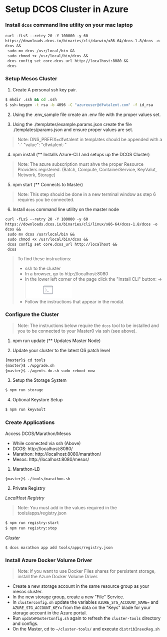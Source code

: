 # Setup DCOS Cluster in Azure

### Install `dcos` command line utility on your mac laptop
```
curl -fLsS --retry 20 -Y 100000 -y 60 https://downloads.dcos.io/binaries/cli/darwin/x86-64/dcos-1.8/dcos -o dcos && 
 sudo mv dcos /usr/local/bin && 
 sudo chmod +x /usr/local/bin/dcos && 
 dcos config set core.dcos_url http://localhost:8080 && 
 dcos
```

### Setup Mesos Cluster

1. Create A personal ssh key pair.

```bash
$ mkdir .ssh && cd .ssh
$ ssh-keygen -t rsa -b 4096 -C "azureuser@dfwtalent.com" -f id_rsa
```

2. Using the .env_sample file create an .env file with the proper values set.

3. Using the ./templates/example.params.json create the file ./templates/params.json and ensure proper values are set.
  >Note: DNS_PREFIX=dfwtalent in templates should be appended with a '-'  "value": "dfwtalent-"

4. npm install  (** Installs Azure-CLI and setups up the DCOS Cluster)
  >Note: The azure subscription must ahve the proper Resource Providers registered. (Batch, Compute, ContainerService, KeyValut, Network, Storage)

5. npm start (** Connects to Master)
  >Note: This step should be done in a new terminal window as step 6 requires you be connected.

6. Install `dcos` command line utility on the master node
```
curl -fLsS --retry 20 -Y 100000 -y 60 https://downloads.dcos.io/binaries/cli/linux/x86-64/dcos-1.8/dcos -o dcos && 
 sudo mv dcos /usr/local/bin && 
 sudo chmod +x /usr/local/bin/dcos && 
 dcos config set core.dcos_url http://localhost && 
 dcos
```

>To find these instructions:
>* ssh to the cluster
>* In a browser, go to http://localhost:8080
>* In the lower left corner of the page click the "Install CLI" button: ->  ![Install CLI Button](images/commandline.png)
>* Follow the instructions that appear in the modal.


### Configure the Cluster
>Note: The instructions below require the `dcos` tool to be installed and you to be connected to your Master0 via ssh (see above).

1. npm run update (** Updates Master Node)

2. Update your cluster to the latest OS patch level

```bash
{master}$ cd tools
{master}$ ./upgrade.sh
{master}$ ./agents-do.sh sudo reboot now
```

3. Setup the Storage System

```bash
$ npm run storage
```

4. Optional Keystore Setup

```bash
$ npm run keyvault
```


### Create Applications

Access DCOS/Marathon/Mesos  
  * While connected via ssh (Above)
  * DCOS: http://localhost:8080/
  * Marathon: http://localhost:8080/marathon/
  * Mesos: http://localhost:8080/mesos/

1. Marathon-LB

```bash
{master}$ ./tools/marathon.sh
```

2. Private Registry

_LocalHost Registry_

>Note:  You must add in the values required in the tools/apps/registry.json

```bash
$ npm run registry:start
$ npm run registry:stop
```


_Cluster_

```
$ dcos marathon app add tools/apps/registry.json
```

### Install Azure Docker Volume Driver
>Note: If you want to use Docker Files shares for persistent storage, install the Azure Docker Volume Driver.


* Create a new storage account in the same resource group as your mesos cluster.
* In the new storage group, create a new "File" Service.
* In `clusterconfig.sh` update the variables `AZURE_STG_ACCOUNT_NAME=` and `AZURE_STG_ACCOUNT_KEY=` from the data on the "Keys" blade for your storage account in the Azure portal.
* Run `updateMasterConfig.sh` again to refresh the `cluster-tools` directory and configs.
* On the Master, cd to `~/cluster-tools/` and execute `distribInsecReg.sh`